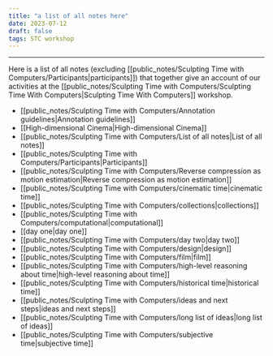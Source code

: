 ```yaml
---
title: "a list of all notes here"
date: 2023-07-12
draft: false
tags: STC workshop
---
```

---
Here is a list of all notes (excluding [[public_notes/Sculpting Time with Computers/Participants|participants]]) that together give an account of our activities at the [[public_notes/Sculpting Time with Computers/Sculpting Time With Computers|Sculpting Time With Computers]] workshop.

- [[public_notes/Sculpting Time with Computers/Annotation guidelines|Annotation guidelines]]
- [[High-dimensional Cinema|High-dimensional Cinema]]
- [[public_notes/Sculpting Time with Computers/List of all notes|List of all notes]]
- [[public_notes/Sculpting Time with Computers/Participants|Participants]]
- [[public_notes/Sculpting Time with Computers/Reverse compression as motion estimation|Reverse compression as motion estimation]]
- [[public_notes/Sculpting Time with Computers/cinematic time|cinematic time]]
- [[public_notes/Sculpting Time with Computers/collections|collections]]
- [[public_notes/Sculpting Time with Computers/computational|computational]]
- [[day one|day one]]
- [[public_notes/Sculpting Time with Computers/day two|day two]]
- [[public_notes/Sculpting Time with Computers/design|design]]
- [[public_notes/Sculpting Time with Computers/film|film]]
- [[public_notes/Sculpting Time with Computers/high-level reasoning about time|high-level reasoning about time]]
- [[public_notes/Sculpting Time with Computers/historical time|historical time]]
- [[public_notes/Sculpting Time with Computers/ideas and next steps|ideas and next steps]]
- [[public_notes/Sculpting Time with Computers/long list of ideas|long list of ideas]]
- [[public_notes/Sculpting Time with Computers/subjective time|subjective time]]